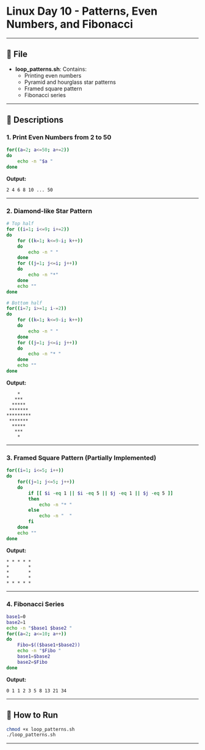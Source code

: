 
# Linux Day 10 - Patterns, Even Numbers, and Fibonacci

---

## 📁 File

- **loop_patterns.sh**: Contains:
  - Printing even numbers
  - Pyramid and hourglass star patterns
  - Framed square pattern 
  - Fibonacci series 

---

## 📌 Descriptions

### 1. Print Even Numbers from 2 to 50

```bash
for((a=2; a<=50; a+=2))
do
    echo -n "$a "
done
```

**Output:**
```
2 4 6 8 10 ... 50
```

---

### 2. Diamond-like Star Pattern

```bash
# Top half
for ((i=1; i<=9; i+=2))
do
    for ((k=1; k<=9-i; k++))
    do
        echo -n " "
    done
    for ((j=1; j<=i; j++))
    do
        echo -n "*"
    done
    echo ""
done

# Bottom half
for((i=7; i>=1; i-=2))
do
    for ((k=1; k<=9-i; k++))
    do
        echo -n " "
    done
    for ((j=1; j<=i; j++))
    do
        echo -n "* "
    done
    echo ""
done
```

**Output:**
```
    *
   ***
  *****
 *******
*********
 *******
  *****
   ***
    *
```

---

### 3. Framed Square Pattern (Partially Implemented)

```bash
for((i=1; i<=5; i++))
do
    for((j=1; j<=5; j++))
    do
        if [[ $i -eq 1 || $i -eq 5 || $j -eq 1 || $j -eq 5 ]]
        then
            echo -n "* "
        else
            echo -n "  "
        fi
    done
    echo ""
done
```
**Output:**
```
* * * * *
*       *
*       *
*       *
* * * * *
```
---

### 4. Fibonacci Series

```bash
base1=0
base2=1
echo -n "$base1 $base2 "
for((a=2; a<=10; a++))
do
    Fibo=$(($base1+$base2))
    echo -n "$Fibo "
    base1=$base2
    base2=$Fibo
done
```

**Output:**
```
0 1 1 2 3 5 8 13 21 34
```

---

## 🚀 How to Run

```bash
chmod +x loop_patterns.sh
./loop_patterns.sh
```

---

